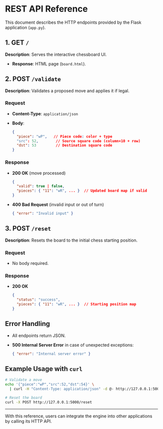 # REST API Reference

This document describes the HTTP endpoints provided by the Flask application (`app.py`).

## 1. GET `/`

**Description**: Serves the interactive chessboard UI.

* **Response**: HTML page (`board.html`).

## 2. POST `/validate`

**Description**: Validates a proposed move and applies it if legal.

### Request

* **Content-Type**: `application/json`
* **Body**:

  ```json
  {
    "piece": "wP",   // Piece code: color + type
    "src": 52,        // Source square code (column×10 + row)
    "dst": 53         // Destination square code
  }
  ```

### Response

* **200 OK** (move processed)

  ```json
  {
    "valid": true | false,
    "pieces": { "11": "wR", ... }  // Updated board map if valid
  }
  ```
* **400 Bad Request** (invalid input or out of turn)

  ```json
  { "error": "Invalid input" }
  ```

## 3. POST `/reset`

**Description**: Resets the board to the initial chess starting position.

### Request

* No body required.

### Response

* **200 OK**

  ```json
  {
    "status": "success",
    "pieces": { "11": "wR", ... }  // Starting position map
  }
  ```

## Error Handling

* All endpoints return JSON.
* **500 Internal Server Error** in case of unexpected exceptions:

  ```json
  { "error": "Internal server error" }
  ```

## Example Usage with `curl`

```bash
# Validate a move
echo '{"piece":"wP","src":52,"dst":54}' \
  | curl -H "Content-Type: application/json" -d @- http://127.0.0.1:5000/validate

# Reset the board
curl -X POST http://127.0.0.1:5000/reset
```

---

With this reference, users can integrate the engine into other applications by calling its HTTP API.

